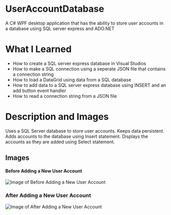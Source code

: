 # UserAccountDatabase
A C# WPF desktop application that has the ability to store user accounts in a database using SQL server express and ADO.NET

# What I Learned
* How to create a SQL server express database in Visual Studios
* How to make a SQL connection using a seperate JSON file that contains a connection string
* How to load a DataGrid using data from a SQL database
* How to add data to a SQL server express database using INSERT and an add button event handler
* How to read a connection string from a JSON file

# Description and Images
Uses a SQL Server database to store user accounts. Keeps data persistent. Adds accounts to the database using Insert statement. Displays the accounts as they are added using Select statement.

## Images
#### Before Adding a New User Account
![Image of Before Adding a New User Account](https://github.com/negrt/cv/blob/master/images/ADO.NET.PNG?raw=true)

### After Adding a New User Account
![Image of After Adding a New User Account](https://github.com/negrt/cv/blob/master/images/ADO.NET2.PNG?raw=true)
